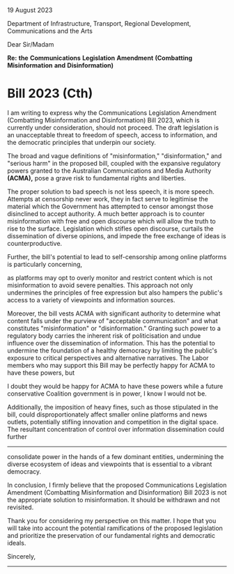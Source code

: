 19 August 2023

Department of Infrastructure, Transport, Regional Development, Communications and the Arts

Dear Sir/Madam

**Re:** **the** **Communications** **Legislation** **Amendment** **(Combatting** **Misinformation** **and** **Disinformation)**
# Bill 2023 (Cth)

I am writing to express why the Communications Legislation Amendment (Combatting Misinformation
and Disinformation) Bill 2023, which is currently under consideration, should not proceed. The draft
legislation is an unacceptable threat to freedom of speech, access to information, and the democratic
principles that underpin our society.

The broad and vague definitions of "misinformation," "disinformation," and "serious harm" in the
proposed bill, coupled with the expansive regulatory powers granted to the Australian Communications
and Media Authority **(ACMA),** pose a grave risk to fundamental rights and liberties.

The proper solution to bad speech is not less speech, it is more speech. Attempts at censorship never
work, they in fact serve to legitimise the material which the Government has attempted to censor
amongst those disinclined to accept authority. A much better approach is to counter misinformation
with free and open discourse which will allow the truth to rise to the surface. Legislation which stifles
open discourse, curtails the dissemination of diverse opinions, and impede the free exchange of ideas is
counterproductive.

Further, the bill's potential to lead to self-censorship among online platforms is particularly concerning,

as platforms may opt to overly monitor and restrict content which is not misinformation to avoid severe
penalties. This approach not only undermines the principles of free expression but also hampers the
public's access to a variety of viewpoints and information sources.

Moreover, the bill vests ACMA with significant authority to determine what content falls under the
purview of "acceptable communication" and what constitutes "misinformation" or "disinformation."
Granting such power to a regulatory body carries the inherent risk of politicisation and undue influence
over the dissemination of information. This has the potential to undermine the foundation of a healthy
democracy by limiting the public's exposure to critical perspectives and alternative narratives. The
Labor members who may support this Bill may be perfectly happy for ACMA to have these powers, but

I doubt they would be happy for ACMA to have these powers while a future conservative Coalition
government is in power, I know I would not be.

Additionally, the imposition of heavy fines, such as those stipulated in the bill, could disproportionately
affect smaller online platforms and news outlets, potentially stifling innovation and competition in the
digital space. The resultant concentration of control over information dissemination could further


-----

consolidate power in the hands of a few dominant entities, undermining the diverse ecosystem of ideas
and viewpoints that is essential to a vibrant democracy.

In conclusion, I firmly believe that the proposed Communications Legislation Amendment
(Combatting Misinformation and Disinformation) Bill 2023 is not the appropriate solution to
misinformation. It should be withdrawn and not revisited.

Thank you for considering my perspective on this matter. I hope that you will take into account the
potential ramifications of the proposed legislation and prioritize the preservation of our fundamental
rights and democratic ideals.

Sincerely,


-----

